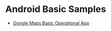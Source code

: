 # Android Basic Samples
* [Google Maps Basic Operational App](https://github.com/Abhilashken/GoogleMapsSamples.git)
